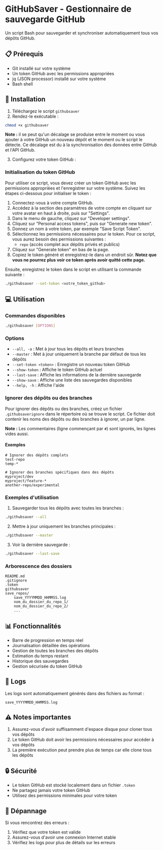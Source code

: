 # GitHubSaver - Gestionnaire de sauvegarde GitHub

Un script Bash pour sauvegarder et synchroniser automatiquement tous vos dépôts GitHub.

## 📋 Prérequis

- Git installé sur votre système
- Un token GitHub avec les permissions appropriées
- jq (JSON processor) installé sur votre système
- Bash shell

## 🚀 Installation

1. Téléchargez le script `githubsaver`
2. Rendez-le exécutable :
```bash
chmod +x githubsaver
```

**Note :** il se peut qu'un décalage se produise entre le moment ou vous ajouter à votre GitHub un nouveau dépôt et le moment ou le script le détecte. Ce décalage est du à la synchronisation des données entre GitHub et l'API GitHub.

3. Configurez votre token GitHub :
### Initialisation du token GitHub

Pour utiliser ce script, vous devez créer un token GitHub avec les permissions appropriées et l'enregistrer sur votre système. Suivez les étapes ci-dessous pour initialiser le token :

1. Connectez-vous à votre compte GitHub.
2. Accédez à la section des paramètres de votre compte en cliquant sur votre avatar en haut à droite, puis sur "Settings".
3. Dans le menu de gauche, cliquez sur "Developer settings".
4. Cliquez sur "Personal access tokens", puis sur "Generate new token".
5. Donnez un nom à votre token, par exemple "Save Script Token".
6. Sélectionnez les permissions nécessaires pour le token. Pour ce script, vous aurez besoin des permissions suivantes :
   - `repo` (accès complet aux dépôts privés et publics)
7. Cliquez sur "Generate token" en bas de la page.
8. Copiez le token généré et enregistrez-le dans un endroit sûr. **Notez que vous ne pourrez plus voir ce token après avoir quitté cette page.**

Ensuite, enregistrez le token dans le script en utilisant la commande suivante :

```bash
./githubsaver --set-token <votre_token_github>
```

## 💻 Utilisation

### Commandes disponibles

```bash
./githubsaver [OPTIONS]
```

### Options

- `--all, -a` : Met à jour tous les dépôts et leurs branches
- `--master` : Met à jour uniquement la branche par défaut de tous les dépôts
- `--set-token <token>` : Enregistre un nouveau token GitHub
- `--show-token` : Affiche le token GitHub actuel
- `--last-save` : Affiche les informations de la dernière sauvegarde
- `--show-save` : Affiche une liste des sauvegardes disponibles
- `--help, -h` : Affiche l'aide

### Ignorer des dépôts ou des branches

Pour ignorer des dépôts ou des branches, créez un fichier `.githubsaverignore` dans le répertoire où se trouve le script. Ce fichier doit contenir les noms des dépôts ou des branches à ignorer, un par ligne.

**Note :** Les commentaires (ligne commençant par `#`) sont ignorés, les lignes vides aussi.

#### Exemples

```
# Ignorer des dépôts complets
test-repo
temp-*
```

```
# Ignorer des branches spécifiques dans des dépôts
myproject/dev
myproject/feature-*
another-repo/experimental
```

### Exemples d'utilisation

1. Sauvegarder tous les dépôts avec toutes les branches :
```bash
./githubsaver --all
```

2. Mettre à jour uniquement les branches principales :
```bash
./githubsaver --master
```

3. Voir la dernière sauvegarde :
```bash
./githubsaver --last-save
```

### Arborescence des dossiers

```
README.md
.gitignore
.token
githubsaver
save_repos/
    save_YYYYMMDD_HHMMSS.log
    nom_du_dossier_du_repo_1/
    nom_du_dossier_du_repo_2/
    ...
```

## 📊 Fonctionnalités

- Barre de progression en temps réel
- Journalisation détaillée des opérations
- Gestion de toutes les branches des dépôts
- Estimation du temps restant
- Historique des sauvegardes
- Gestion sécurisée du token GitHub

## 📝 Logs

Les logs sont automatiquement générés dans des fichiers au format :
```
save_YYYYMMDD_HHMMSS.log
```

## ⚠️ Notes importantes

1. Assurez-vous d'avoir suffisamment d'espace disque pour cloner tous vos dépôts
2. Le token GitHub doit avoir les permissions nécessaires pour accéder à vos dépôts
3. La première exécution peut prendre plus de temps car elle clone tous les dépôts

## 🔒 Sécurité

- Le token GitHub est stocké localement dans un fichier `.token`
- Ne partagez jamais votre token GitHub
- Utilisez des permissions minimales pour votre token

## 🐛 Dépannage

Si vous rencontrez des erreurs :
1. Vérifiez que votre token est valide
2. Assurez-vous d'avoir une connexion Internet stable
3. Vérifiez les logs pour plus de détails sur les erreurs

